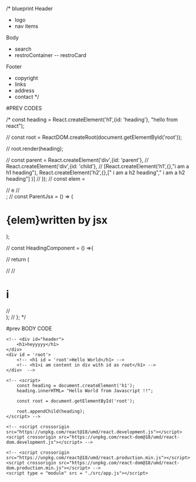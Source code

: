 /* blueprint
Header
- logo
- nav items

Body 
- search
- restroContainer
-- restroCard

Footer
- copyright
- links
- address
- contact
*/


#PREV CODES

/* const heading = React.createElement('h1',{id: 'heading'}, "hello from react");

// const root = ReactDOM.createRoot(document.getElementById('root'));

// root.render(heading);


// const parent = React.createElement('div',{id: 'parent'},
// React.createElement('div',{id: 'child'},
// [React.createElement('h1',{},"i am a h1 heading"), React.createElement('h2',{},[" i am a h2 heading"," i am a h2 heading"] )]
// ));
// const elem = <div>
//       <span id = "ele">e</span>
//     </div>;
// const ParentJsx = () => (<h1 id = "parent" className = "head">{elem}written by jsx</h1>);


// const HeadingComponent = () =>{
    

//    return (<div id = "container">
//         <ParentJsx/>
//         <h1>i</h1>
//     </div>);
// }; */

#prev BODY CODE

<body>

    <!-- <div id="header">
        <h1>heyyyyy</h1>
    </div>
    <div id = 'root'>
        <!-- <h1 id = 'root'>Hello World</h1> -->
        <!-- <h1>i am content in div with id as root</h1> -->
    </div>  -->

    <!-- <script>
        const heading = document.createElement('h1');
        heading.innerHTML= "Hello World from Javascript !!";

        const root = document.getElementById('root');

        root.appendChild(heading);
    </script> -->

    <!-- <script crossorigin src="https://unpkg.com/react@18/umd/react.development.js"></script>
    <script crossorigin src="https://unpkg.com/react-dom@18/umd/react-dom.development.js"></script> -->

    <!-- <script crossorigin src="https://unpkg.com/react@18/umd/react.production.min.js"></script>
    <script crossorigin src="https://unpkg.com/react-dom@18/umd/react-dom.production.min.js"></script> -->
    <script type = "module" src = "./src/app.js"></script>
   
</body>
